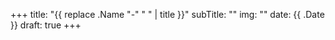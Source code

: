 +++
title: "{{ replace .Name "-" " " | title }}"
subTitle: ""
img: ""
date: {{ .Date }}
draft: true
+++
